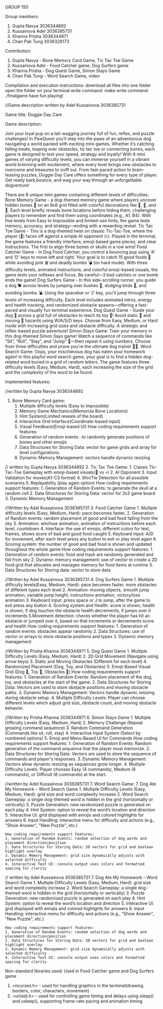 GROUP 150

Group members:
1. Gupta Navya 3036344892
2. Kussainova Adel 3036385731
3. Khanna Prisha 3036344971
4. Chan Pak Tung 3036328173

Contribution:
1. Gupta Navya - Bone Memory Card Game, Tic Tac Toe Game
2. Kussainova Adel - Food Catcher game, Dog Surfers game
3. Khanna Prisha - Dog Quest Game, Simon Stays Game
4. Chan Pak Tung - Word Search Game, video


Compilation and execution instructions:
    download all files into one folder
    open the folder on your terminal
    write command: make
    write command: ./finalgame
    have fun playing!

//Game description written by Adel Kussainova 3036385731

Game title: Doggie Day Care

Game description: 

Join your loyal pup on a tail-wagging journey full of fun, reflex, and puzzle challenges! In
PawQuest you’ll step into the paws of an adventurous dog navigating a world packed with
exciting mini-games. Whether it’s catching falling treats, leaping over obstacles, tic tac toe or 
connecting bones, each game is designed to test your speed, strategy and loyalty! With 8 mini games
of varying difficulty levels, you can immerse yourself in a vibrant world brimming with excitement, 
where every level brings new obstacles to overcome and treasures to sniff out. From fast-paced 
action to brain-teasing puzzles, Doggie Day Care offers something for every type of player. Get ready
bark,bounce, and wag your way through an unforgettable dogventure!

There are 8 unique mini games containing different levels of difficulties. 
Bone Memory Game - a dog-themed memory game where players uncover hidden bones 🦴 on an 8x8 grid filled with colorful decorations like 🌼, 🐝, and 🍄. Each level briefly reveals bone locations before hiding them, challenging players to remember and find them using coordinates (e.g., A1, B4). With five levels from Easy to Impossible and limited-use hints, the game tests memory, accuracy, and strategy—ending with a rewarding reveal.
Tic Tac Toe Game - This is a dog-themed twist on classic Tic-Tac-Toe, where the player (🦴) faces off against a simple AI opponent (💀). Played in the terminal, the game features a friendly interface, emoji-based game pieces, and clear instructions. The first to align three bones or skulls in a row wins!
Food Catcher Game - In Dog Food Catcher, you control a bouncing pup  using 'A' and 'D' keys to move left and right. Your goal is to catch 15 good foods 🍗 while avoiding junk 🗑️ and deadly bombs 💣 (on hard mode). With three difficulty levels, animated instructions, and colorful emoji-based visuals, the game tests your reflexes and focus. Be careful—3 bad catches or one bomb ends the game!
Dog Surfers Game - In this side-scrolling runner, you guide a dog 🐕 across levels by jumping over bushes 🌿, dodging birds 🦅, and avoiding bombs 💣. Using the spacebar or 'J' key, you'll jump through three levels of increasing difficulty. Each level includes animated intros, energy and health tracking, and randomized obstacle spawns—offering a fast-paced and visually fun terminal experience.
Dog Quest Game - Guide your dog 🐶 across a grid full of obstacles to reach its toy 🧸! Avoid static 🚧 and moving 🚗 hazards using W/A/S/D keys. Choose from Easy, Medium, or Hard mode with increasing grid sizes and obstacle difficulty. A strategic and reflex-based puzzle adventure!
Simon Stays Game: Train your memory in this dog-themed Simon Says game! Watch a sequence of commands like “Sit”, “Roll”, “Stay”, and “Jump” 🐾—then repeat it using numbers. Choose from three difficulties and prove you're the ultimate dog trainer 🐕‍🦺.
Word Search Game: Oops, your mischievous dog has eaten your homework again! In this playful word search game, your goal is to find a hidden dog-related word buried in a grid of random letters.  The game features three difficulty levels (Easy, Medium, Hard), each increasing the size of the grid and the complexity of the word to be found.

Implemented features:

//written by  Gupta Navya 3036344892
1. Bone Memory Card game: 
    1. Multiple difficulty levels (Easy to impossible)
    2. Memory Game Mechanics(Memorize Bone Locations) 
    3. Hint System(Limited reveals of the board)
    4. Interactive Grid Interface(Coordinate-based input)
    5. Visual Feedback(Emoji-based UI)
    How coding requirements support features:
    1. Generation of random events : to randomly generate positions of bones and other emojis
    2. Data Structures for Storing Data: vector for game grids and array for level configurations.
    3. Dynamic Memory Management: vectors handle dynamic resizing

// written by Gupta Navya 3036344892
2. Tic Tac Toe Game: 
    1. Classic Tic-Tac-Toe Gameplay with emoji-based visuals(🦴 vs 💀)
    2. AI Opponent 
    3. Input Validation for moves(A1-C3 format) 
    4. Win/Tie Detection for all possible scenarios
    5. Replayability (play again option)
    How coding requirements support features:
    1. Generation of Random Events: to generate the skull at a random cell
    2. Data Structures for Storing Data: vector for 3x3 game board
    3. Dynamic Memory Management
 
//Written by Adel Kussainova 3036385731
3. Food Catcher Game
    1. Multiple difficulty levels (Easy, Medium, Hard): pace becomes faster,
    2. Generation of Random events: random placement of good and bad food falling from the sky
    3. Animation: win/lose animation, animation of instructions before each level, countdown
    4. Interface: the use of emojis, different colors for text, frames, shows score of bad and good food caught 
    5. Keyboard input: A/D for movement, after each level press any button to exit or play level again
    6. Scoring system: the number of good and bad food is shown and updated throughout the whole game
    How coding requirements support features:
    1. Generation of random events: food and trash are randomly generated and fall from sky
    2. Dynamic memory management: use of vector to create a 2D food grid that allocates and manages memory for food items at runtime
    3. Data Structures for Storing data: vector to store data

//Written by Adel Kussainova 3036385731
4. Dog Surfers Game
    1. Multiple difficulty levels(Easy, Medium, Hard): pace becomes faster, more obstacles of different types each level
    2. Animation: moving objects, smooth jump animation, variable jump height, instructions animation, victory/loss animation
    3. Keyboard input: press space or J to jump, after the game to exit press any button
    4. Scoring system and Health: score is shown, health is shown, if dog touches the obstacle health decrements, if jumps over it increments
    5.Movement detection: checks whether the player has hit an obstacle or jumped over it, based on that increments or decrements score and health
    How coding requirements support features:
    1. Generation of random events: obstacles  appear randomly
    2. Data Structures: use of vector or arrays to store obstacle positions and types
    3. Dynamic memory management

//Written by Prisha Khanna 3036344971
5. Dog Quest Game
    1. Multiple Difficulty Levels (Easy, Medium, Hard)
    2. 2D Grid Movement (Navigate using arrow keys)
    3. Static and Moving Obstacles (Different for each level)
    4. Randomized Placement (Dog, Toy, and Obstacles)
    5. Emoji-Based Visual Grid (Dog 🐶, Toy 🧸, Obstacles 🧱)
    How coding requirements support features:
    1. Generation of Random Events: Random placement of the dog, toy, and obstacles at the start of the game.
    2. Data Structures for Storing Data: Vectors are used to store obstacle positions and moving obstacle paths.
    3. Dynamic Memory Management: Vectors handle dynamic resizing during obstacle setup.
    4. Multiple Difficulty Levels: Player can choose different levels which adjust grid size, obstacle count, and moving obstacle behavior.

//Written by Prisha Khanna 3036344971
6. Simon Stays Game
    1. Multiple Difficulty Levels (Easy, Medium, Hard)
    2. Memory Challenge (Repeat growing command sequence)
    3. Random Command Generation (Commands like sit, roll, stay)
    4. Interactive Input System (Select by numbered options)
    5. Emoji and Menu-Based UI for Commands
    How coding requirements support features:
    1. Generation of Random Events: Random generation of the command sequence that the player must memorize.
    2. Data Structures for Storing Data: Vectors are used to store the sequence of commands and player's responses.
    3. Dynamic Memory Management: Vectors allow dynamic resizing as sequences grow longer.
    4. Multiple Difficulty Levels: Player chooses Easy (4 commands), Medium (6 commands), or Difficult (8 commands) at the start.

//written by Adel Kussainova 3036385731
7. Word Search Game: 7. Dog Ate My Homework – Word Search Game
    1. Multiple Difficulty Levels (Easy, Medium, Hard): grid size and word complexity increase
    2. Word Search Gameplay: a single dog-themed word is hidden in the grid (horizontally or vertically)
    3. Puzzle Generation: new randomized puzzle is generated on each play
    4. Hint System: option to reveal the word’s location and direction
    5. Interactive UI: grid displayed with emojis and colored highlights for answers
    6. Input Handling: interactive menu for difficulty and actions (e.g., "Show Answer", "New Puzzle", etc.)
    
    How coding requirements support features:
    1. Generation of Random Events: random selection of dog words and placement direction/position
    2. Data Structures for Storing Data: 2D vectors for grid and boolean highlight overlay
    3. Dynamic Memory Management: grid size dynamically adjusts with selected difficulty
    4. Interactive Text UI: console output uses colors and formatted spacing for clarity
    

// written by Adel Kussainova 3036385731
7. Dog Ate My Homework – Word Search Game
    1. Multiple Difficulty Levels (Easy, Medium, Hard): grid size and word complexity increase
    2. Word Search Gameplay: a single dog-themed word is hidden in the grid (horizontally or vertically)
    3. Puzzle Generation: new randomized puzzle is generated on each play
    4. Hint System: option to reveal the word’s location and direction
    5. Interactive UI: grid displayed with emojis and colored highlights for answers
    6. Input Handling: interactive menu for difficulty and actions (e.g., "Show Answer", "New Puzzle", etc.)
    
    How coding requirements support features:
    1. Generation of Random Events: random selection of dog words and placement direction/position
    2. Data Structures for Storing Data: 2D vectors for grid and boolean highlight overlay
    3. Dynamic Memory Management: grid size dynamically adjusts with selected difficulty
    4. Interactive Text UI: console output uses colors and formatted spacing for clarity
    
    

Non-standard libraries used:
Used in Food Catcher game and Dog Surfers game
1. <ncurses.h> - used for handling graphics in the terminal(drawing borders, color, characters, movement)
2. <unistd.h>  - used for controlling game timing and delays using sleep() and usleep(), supporting frame-rate pacing and animation timing








